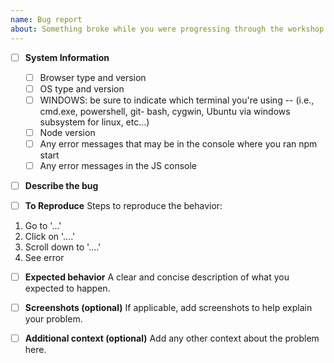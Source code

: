 ```yaml
---
name: Bug report
about: Something broke while you were progressing through the workshop
---
```


<!-- 🚨🚨🚨 READ THIS FIRST 🚨🚨🚨 -->
<!--
   In order to help solve workshop issues quickly, we need you to make a best effort to complete the information below. Any incomplete bug reports will be closed.
-->

- [ ] **System Information**

  - [ ] Browser type and version
  - [ ] OS type and version
  - [ ] WINDOWS: be sure to indicate which terminal you're using -- (i.e., cmd.exe, powershell, git- bash, cygwin, Ubuntu via windows subsystem for linux, etc...)
  - [ ] Node version
  - [ ] Any error messages that may be in the console where you ran npm start
  - [ ] Any error messages in the JS console

- [ ] **Describe the bug**
<!-- A clear and concise description of what the bug is. -->

- [ ] **To Reproduce**
      Steps to reproduce the behavior:

1. Go to '...'
2. Click on '....'
3. Scroll down to '....'
4. See error

- [ ] **Expected behavior**
      A clear and concise description of what you expected to happen.

- [ ] **Screenshots (optional)**
      If applicable, add screenshots to help explain your problem.

- [ ] **Additional context (optional)**
      Add any other context about the problem here.

